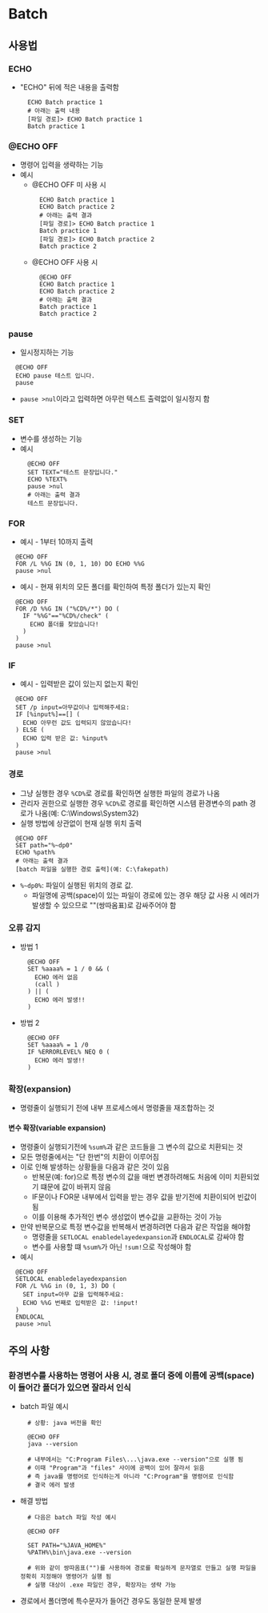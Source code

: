 # Batch
## 사용법
### ECHO
* "ECHO" 뒤에 적은 내용을 출력함
  ```batch
    ECHO Batch practice 1
    # 아래는 출력 내용
    [파일 경로]> ECHO Batch practice 1
    Batch practice 1
  ```
### @ECHO OFF
* 명령어 입력을 생략하는 기능
* 예시
  * @ECHO OFF 미 사용 시
    ```batch
      ECHO Batch practice 1
      ECHO Batch practice 2
      # 아래는 출력 결과
      [파일 경로]> ECHO Batch practice 1
      Batch practice 1
      [파일 경로]> ECHO Batch practice 2
      Batch practice 2
    ```
  * @ECHO OFF 사용 시
    ```batch
      @ECHO OFF 
      ECHO Batch practice 1
      ECHO Batch practice 2
      # 아래는 출력 결과
      Batch practice 1
      Batch practice 2
    ```

### pause
* 일시정지하는 기능
```batch
  @ECHO OFF
  ECHO pause 테스트 입니다.
  pause
```
* <code>pause >nul</code>이라고 입력하면 아무런 텍스트 출력없이 일시정지 함

### SET
* 변수를 생성하는 기능
* 예시
  ```batch
    @ECHO OFF
    SET TEXT="테스트 문장입니다."
    ECHO %TEXT%
    pause >nul
    # 아래는 출력 결과
    테스트 문장입니다.
  ```

### FOR
* 예시 - 1부터 10까지 출력
```batch
  @ECHO OFF
  FOR /L %%G IN (0, 1, 10) DO ECHO %%G
  pause >nul
```
* 예시 - 현재 위치의 모든 폴더를 확인하여 특정 폴더가 있는지 확인
```batch
  @ECHO OFF
  FOR /D %%G IN ("%CD%/*") DO (
    IF "%%G"=="%CD%/check" (
      ECHO 폴더를 찾았습니다!
    )
  )
  pause >nul
```

### IF
* 예시 - 입력받은 값이 있는지 없는지 확인
```batch
  @ECHO OFF
  SET /p input=아무값이나 입력해주세요: 
  IF [%input%]==[] (
    ECHO 아무런 값도 입력되지 않았습니다!
  ) ELSE (
    ECHO 입력 받은 값: %input%
  )
  pause >nul
```

### 경로
* 그냥 실행한 경우 <code>%CD%</code>로 경로를 확인하면 실행한 파일의 경로가 나옴
* 관리자 권한으로 실행한 경우 <code>%CD%</code>로 경로를 확인하면 시스템 환경변수의 path 경로가 나옴(예: C:\Windows\System32)
* 실행 방법에 상관없이 현재 실행 위치 출력
```batch
  @ECHO OFF
  SET path="%~dp0"
  ECHO %path%
  # 아래는 출력 결과
  [batch 파일을 실행한 경로 출력](예: C:\fakepath)
```
* <code>%~dp0%</code>: 파일이 실행된 위치의 경로 값.
  * 파일명에 공백(space)이 있는 파일이 경로에 있는 경우 해당 값 사용 시 에러가 발생할 수 있으므로 ""(쌍따옴표)로 감싸주어야 함

### 오류 감지
* 방법 1
  ```batch
    @ECHO OFF
    SET %aaaa% = 1 / 0 && (
      ECHO 에러 없음
      (call )
    ) || (
      ECHO 에러 발생!!
    )
  ```
* 방법 2
  ```batch
    @ECHO OFF
    SET %aaaa% = 1 /0
    IF %ERRORLEVEL% NEQ 0 (
      ECHO 에러 발생!!
    )
  ```

### 확장(expansion)
* 명령줄이 실행되기 전에 내부 프로세스에서 명령줄을 재조합하는 것
#### 변수 확장(variable expansion)
* 명령줄이 실행되기전에 <code>%sum%</code>과 같은 코드들을 그 변수의 값으로 치환되는 것
* 모든 명령줄에서는 "단 한번"의 치환이 이루어짐
* 이로 인해 발생하는 상황들을 다음과 같은 것이 있음
  * 반복문(예: for)으로 특정 변수의 값을 매번 변경하려해도 처음에 이미 치환되었기 떄문에 값이 바뀌지 않음
  * IF문이나 FOR문 내부에서 입력을 받는 경우 값을 받기전에 치환이되어 빈값이 됨
  * 이를 이용해 추가적인 변수 생성없이 변수값을 교환하는 것이 가능
* 만약 반복문으로 특정 변수값을 반복해서 변경하려면 다음과 같은 작업을 해야함
  * 명령줄을 <code>SETLOCAL enabledelayedexpansion</code>과 <code>ENDLOCAL</code>로 감싸야 함
  * 변수를 사용할 떄 <code>%sum%</code>가 아닌 <code>!sum!</code>으로 작성해야 함
* 예시
```batch
  @ECHO OFF
  SETLOCAL enabledelayedexpansion
  FOR /L %%G in (0, 1, 3) DO (
    SET input=아무 값을 입력해주세요: 
    ECHO %%G 번째로 입력받은 값: !input!
  )
  ENDLOCAL
  pause >nul
```

## 주의 사항
### 환경변수를 사용하는 명령어 사용 시, 경로 폴더 중에 이름에 공백(space)이 들어간 폴더가 있으면 잘라서 인식
* batch 파일 예시
  ```batch
    # 상황: java 버전을 확인

    @ECHO OFF
    java --version

    # 내부에서는 "C:Program Files\...\java.exe --version"으로 실행 됨
    # 이때 "Program"과 "files" 사이에 공백이 있어 잘라서 읽음
    # 즉 java를 명령어로 인식하는게 아니라 "C:Program"을 명령어로 인식함
    # 결국 에러 발생
  ```

* 해결 방법
  ```batch
    # 다음은 batch 파일 작성 예시
    
    @ECHO OFF

    SET PATH="%JAVA_HOME%"
    %PATH%\bin\java.exe --version

    # 위와 같이 쌍따옴표("")를 사용하여 경로를 확실하게 문자열로 만들고 실행 파일을 정확히 지정해야 명령어가 실행 됨
    # 실행 대상이 .exe 파일인 경우, 확장자는 생략 가능
  ```
* 경로에서 폴더명에 특수문자가 들어간 경우도 동일한 문제 발생